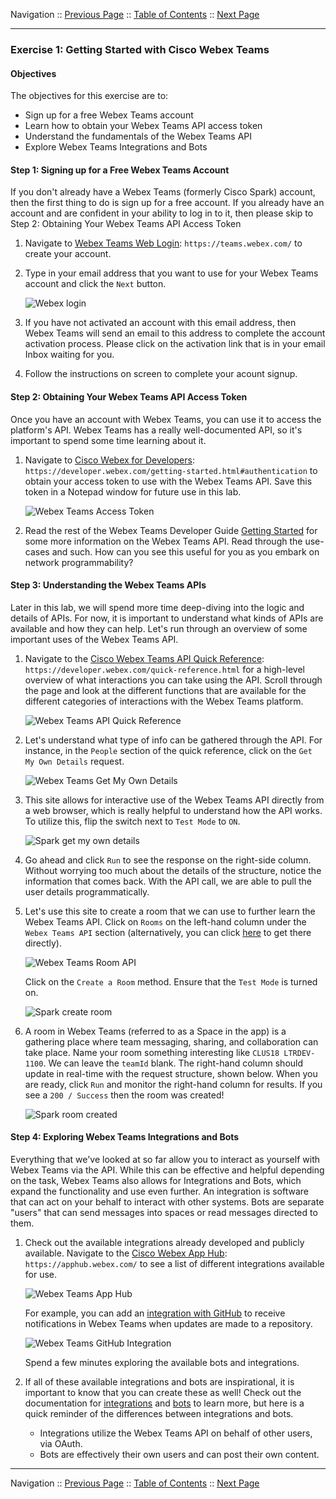Navigation :: [Previous Page](LTRDEV-1100-02c1-Teams.md) :: [Table of Contents](LTRDEV-1100-00-Intro.md#table-of-contents) :: [Next Page](LTRDEV-1100-02d1-Postman.md)

---

### Exercise 1: Getting Started with Cisco Webex Teams

#### Objectives

The objectives for this exercise are to:

* Sign up for a free Webex Teams account
* Learn how to obtain your Webex Teams API access token
* Understand the fundamentals of the Webex Teams API
* Explore Webex Teams Integrations and Bots

#### Step 1: Signing up for a Free Webex Teams Account

If you don't already have a Webex Teams (formerly Cisco Spark) account, then the first thing to do is sign up for a 
free account. If you already have an account and are confident in your ability to log in to it, then please skip to 
Step 2: Obtaining Your Webex Teams API Access Token

1. Navigate to [Webex Teams Web Login](https://teams.webex.com/): `https://teams.webex.com/` to create your account.

2. Type in your email address that you want to use for your Webex Teams account and click the `Next` button.
    
    ![Webex login](assets/WebexTeams-01.png)
    
3. If you have not activated an account with this email address, then Webex Teams will send an email to this address 
to complete the account activation process. Please click on the activation link that is in your email Inbox waiting 
for you.

4. Follow the instructions on screen to complete your acount signup.

#### Step 2: Obtaining Your Webex Teams API Access Token

Once you have an account with Webex Teams, you can use it to access the platform's API. Webex Teams has a really 
well-documented API, so it's important to spend some time learning about it.

1. Navigate to [Cisco Webex for Developers](https://developer.webex.com/getting-started.html#authentication):
`https://developer.webex.com/getting-started.html#authentication` to obtain your access token to use with the Webex 
Teams API. Save this token in a Notepad window for future use in this lab.
    
    ![Webex Teams Access Token](assets/WebexTeams-02.png)

2. Read the rest of the Webex Teams Developer Guide [Getting Started](https://developer.webex.com/getting-started.html) 
for some more information on the Webex Teams API. Read through the use-cases and such.  How can you see this useful 
for you as you embark on network programmability?

#### Step 3: Understanding the Webex Teams APIs

Later in this lab, we will spend more time deep-diving into the logic and details of APIs. For now, it is important 
to understand what kinds of APIs are available and how they can help. Let's run through an overview of some 
important uses of the Webex Teams API.

1. Navigate to the [Cisco Webex Teams API Quick Reference](https://developer.webex.com/quick-reference.html):
`https://developer.webex.com/quick-reference.html` for a high-level overview of what interactions you can take using
the API. Scroll through the page and look at the different functions that are available for the different categories 
of interactions with the Webex Teams platform.
    
    ![Webex Teams API Quick Reference](assets/WebexTeams-03.png)

2. Let's understand what type of info can be gathered through the API. For instance, in the `People` section of the 
quick reference, click on the `Get My Own Details` request.
    
    ![Webex Teams Get My Own Details](assets/WebexTeams-04.png)

3. This site allows for interactive use of the Webex Teams API directly from a web browser, which is really 
helpful to understand how the API works. To utilize this, flip the switch next to `Test Mode` to `ON`.
    
    ![Spark get my own details](assets/WebexTeams-05.png)
    
4. Go ahead and click `Run` to see the response on the right-side column. Without worrying too much about the details
of the structure, notice the information that comes back. With the API call, we are able to pull the user details 
programmatically.

5. Let's use this site to create a room that we can use to further learn the Webex Teams API. Click on `Rooms` on the 
left-hand column under the `Webex Teams API` section (alternatively, you can click
[here](https://developer.webex.com/resource-rooms.html) to get there directly).
    
    ![Webex Teams Room API](assets/WebexTeams-06.png)

    Click on the `Create a Room` method.  Ensure that the `Test Mode` is turned on.  
    
    ![Spark create room](assets/WebexTeams-07.png)
    
6. A room in Webex Teams (referred to as a Space in the app) is a gathering place where team messaging, sharing, and 
collaboration can take place. Name your room something interesting like `CLUS18 LTRDEV-1100`.  We can leave the 
`teamId` blank. The right-hand column should update in real-time with the request structure, shown below. When you 
are ready, click `Run` and monitor the 
right-hand column for results. If you see a `200 / Success` then the room was created!
    
    ![Spark room created](assets/WebexTeams-08.png)
    
#### Step 4: Exploring Webex Teams Integrations and Bots

Everything that we've looked at so far allow you to interact as yourself with Webex Teams via the API. While this can
be effective and helpful depending on the task, Webex Teams also allows for Integrations and Bots, which expand the 
functionality and use even further. An integration is software that can act on your behalf to interact with other 
systems. Bots are separate "users" that can send messages into spaces or read messages directed to them.

1. Check out the available integrations already developed and publicly available. Navigate to the
[Cisco Webex App Hub](https://apphub.webex.com/): `https://apphub.webex.com/` to see a list of different integrations
available for use.
    
    ![Webex Teams App Hub](assets/WebexTeams-09.png)

    For example, you can add an
    [integration with GitHub](https://apphub.webex.com/categories/all/integrations/github-cisco-systems) to receive 
    notifications in Webex Teams when updates are made to a repository.
    
    ![Webex Teams GitHub Integration](assets/WebexTeams-10.png)
    
    Spend a few minutes exploring the available bots
    and integrations.

2. If all of these available integrations and bots are inspirational, it is important to know that you can create 
these as well! Check out the documentation for [integrations](https://developer.webex.com/authentication.html) and 
[bots](https://developer.webex.com/bots.html) to learn more, but here is a quick reminder of the differences between 
integrations and bots.
    
    * Integrations utilize the Webex Teams API on behalf of other users, via OAuth.
    * Bots are effectively their own users and can post their own content.

---

Navigation :: [Previous Page](LTRDEV-1100-02c1-Teams.md) :: [Table of Contents](LTRDEV-1100-00-Intro.md#table-of-contents) :: [Next Page](LTRDEV-1100-02d1-Postman.md)

